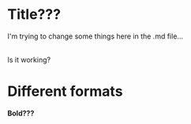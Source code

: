 Title???
====
I'm trying to change some things here in the .md file...

<br>
Is it working?

# Different formats

**Bold???**
